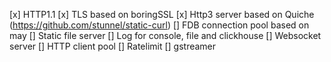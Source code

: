 [x] HTTP1.1
[x] TLS based on boringSSL
[x] Http3 server based on Quiche (https://github.com/stunnel/static-curl)
[] FDB connection pool based on may
[] Static file server
[] Log for console, file and clickhouse
[] Websocket server
[] HTTP client pool
[] Ratelimit
[] gstreamer
